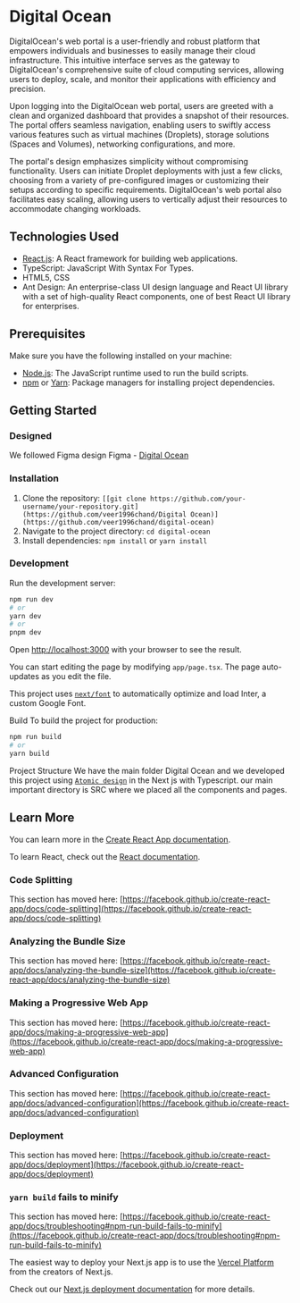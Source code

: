 # Digital Ocean


DigitalOcean's web portal is a user-friendly and robust platform that empowers individuals and businesses to easily manage their cloud infrastructure. This intuitive interface serves as the gateway to DigitalOcean's comprehensive suite of cloud computing services, allowing users to deploy, scale, and monitor their applications with efficiency and precision.

Upon logging into the DigitalOcean web portal, users are greeted with a clean and organized dashboard that provides a snapshot of their resources. The portal offers seamless navigation, enabling users to swiftly access various features such as virtual machines (Droplets), storage solutions (Spaces and Volumes), networking configurations, and more.

The portal's design emphasizes simplicity without compromising functionality. Users can initiate Droplet deployments with just a few clicks, choosing from a variety of pre-configured images or customizing their setups according to specific requirements. DigitalOcean's web portal also facilitates easy scaling, allowing users to vertically adjust their resources to accommodate changing workloads.

## Technologies Used
- [React.js](https://react.dev/): A React framework for building web applications.
- TypeScript: JavaScript With Syntax For Types.
- HTML5, CSS 
- Ant Design: An enterprise-class UI design language and React UI library with a set of high-quality React components, one of best React UI library for enterprises.

## Prerequisites

Make sure you have the following installed on your machine:

- [Node.js](https://nodejs.org/): The JavaScript runtime used to run the build scripts.
- [npm](https://www.npmjs.com/) or [Yarn](https://yarnpkg.com/): Package managers for installing project dependencies.
  
## Getting Started

### Designed 
We followed Figma design 
Figma - [Digital Ocean](https://www.figma.com/file/mFZXp9lLt7uXbfPkAnhDxH/Digital-Ocean-Partner-Showcase?type=design&t=kBtFVXJBY1MjoBzm-6)

### Installation

1. Clone the repository: `[[git clone https://github.com/your-username/your-repository.git](https://github.com/veer1996chand/Digital Ocean)](https://github.com/veer1996chand/digital-ocean)`
2. Navigate to the project directory: `cd digital-ocean`
3. Install dependencies: `npm install` or `yarn install`

   
### Development

Run the development server:

```bash
npm run dev
# or
yarn dev
# or
pnpm dev
```

Open [http://localhost:3000](http://localhost:3000) with your browser to see the result.

You can start editing the page by modifying `app/page.tsx`. The page auto-updates as you edit the file.

This project uses [`next/font`](https://nextjs.org/docs/basic-features/font-optimization) to automatically optimize and load Inter, a custom Google Font.

Build
To build the project for production:

```bash
npm run build
# or
yarn build

```
Project Structure
We have the main folder Digital Ocean and we developed this project using [`Atomic design`]([https://atomicdesign.bradfrost.com/chapter-2/#:~:text=Molecules%20are%20groups%20of%20two,functioning%20together%20as%20a%20unit.]) in the Next js with Typescript. our main important directory is SRC where we placed all the components and pages.
 
## Learn More

You can learn more in the [Create React App documentation](https://facebook.github.io/create-react-app/docs/getting-started).

To learn React, check out the [React documentation](https://reactjs.org/).

### Code Splitting

This section has moved here: [https://facebook.github.io/create-react-app/docs/code-splitting](https://facebook.github.io/create-react-app/docs/code-splitting)

### Analyzing the Bundle Size

This section has moved here: [https://facebook.github.io/create-react-app/docs/analyzing-the-bundle-size](https://facebook.github.io/create-react-app/docs/analyzing-the-bundle-size)

### Making a Progressive Web App

This section has moved here: [https://facebook.github.io/create-react-app/docs/making-a-progressive-web-app](https://facebook.github.io/create-react-app/docs/making-a-progressive-web-app)

### Advanced Configuration

This section has moved here: [https://facebook.github.io/create-react-app/docs/advanced-configuration](https://facebook.github.io/create-react-app/docs/advanced-configuration)

### Deployment

This section has moved here: [https://facebook.github.io/create-react-app/docs/deployment](https://facebook.github.io/create-react-app/docs/deployment)

### `yarn build` fails to minify

This section has moved here: [https://facebook.github.io/create-react-app/docs/troubleshooting#npm-run-build-fails-to-minify](https://facebook.github.io/create-react-app/docs/troubleshooting#npm-run-build-fails-to-minify)

The easiest way to deploy your Next.js app is to use the [Vercel Platform](https://vercel.com/new?utm_medium=default-template&filter=next.js&utm_source=create-next-app&utm_campaign=create-next-app-readme) from the creators of Next.js.

Check out our [Next.js deployment documentation](https://nextjs.org/docs/deployment) for more details.
